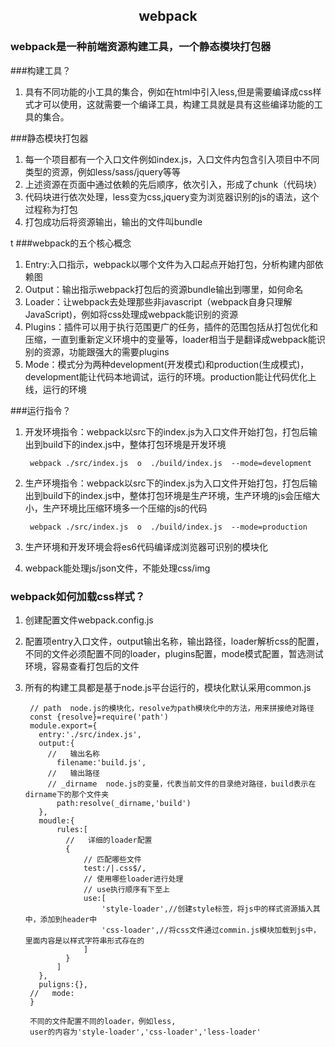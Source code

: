 ## <center>webpack</center>

### webpack是一种前端资源构建工具，一个静态模块打包器
###构建工具？

1. 具有不同功能的小工具的集合，例如在html中引入less,但是需要编译成css样式才可以使用，这就需要一个编译工具，构建工具就是具有这些编译功能的工具的集合。

###静态模块打包器

1.  每一个项目都有一个入口文件例如index.js，入口文件内包含引入项目中不同类型的资源，例如less/sass/jquery等等
2. 上述资源在页面中通过依赖的先后顺序，依次引入，形成了chunk（代码块）
3. 代码块进行依次处理，less变为css,jquery变为浏览器识别的js的语法，这个过程称为打包
4. 打包成功后将资源输出，输出的文件叫bundle

t
###webpack的五个核心概念

1. Entry:入口指示，webpack以哪个文件为入口起点开始打包，分析构建内部依赖图
2. Output：输出指示webpack打包后的资源bundle输出到哪里，如何命名
3. Loader：让webpack去处理那些非javascript（webpack自身只理解JavaScript)，例如将css处理成webpack能识别的资源
4. Plugins：插件可以用于执行范围更广的任务，插件的范围包括从打包优化和压缩，一直到重新定义环境中的变量等，loader相当于是翻译成webpack能识别的资源，功能跟强大的需要plugins
5. Mode：模式分为两种development(开发模式)和production(生成模式)，development能让代码本地调试，运行的环境。production能让代码优化上线，运行的环境


###运行指令？

1. 开发环境指令：webpack以src下的index.js为入口文件开始打包，打包后输出到build下的index.js中，整体打包环境是开发环境

		webpack ./src/index.js  o  ./build/index.js  --mode=development

2. 生产环境指令：webpack以src下的index.js为入口文件开始打包，打包后输出到build下的index.js中，整体打包环境是生产环境，生产环境的js会压缩大小，生产环境比压缩环境多一个压缩的js的代码

		webpack ./src/index.js  o  ./build/index.js  --mode=production

3. 生产环境和开发环境会将es6代码编译成浏览器可识别的模块化
4.  webpack能处理js/json文件，不能处理css/img

### webpack如何加载css样式？

1. 创建配置文件webpack.config.js
2. 配置项entry入口文件，output输出名称，输出路径，loader解析css的配置，不同的文件必须配置不同的loader，plugins配置，mode模式配置，暂选测试环境，容易查看打包后的文件
3. 所有的构建工具都是基于node.js平台运行的，模块化默认采用common.js

		// path  node.js的模块化，resolve为path模块化中的方法，用来拼接绝对路径
		const {resolve}=require('path')
		module.export={
		  entry:'./src/index.js',
		  output:{
		    //   输出名称
		      filename:'build.js',
		    //   输出路径
		    // _dirname  node.js的变量，代表当前文件的目录绝对路径，build表示在dirname下的那个文件夹
		      path:resolve(_dirname,'build')
		  },
		  moudle:{
		      rules:[
		        //   详细的loader配置
		        {
		            // 匹配哪些文件
		            test:/|.css$/,
		            // 使用哪些loader进行处理
		            // use执行顺序有下至上
		            use:[
		                'style-loader',//创建style标签，将js中的样式资源插入其中，添加到header中
		                'css-loader',//将css文件通过commin.js模块加载到js中，里面内容是以样式字符串形式存在的
		            ]
		        }
		      ]
		  },
		  puligns:{},
		//   mode:
		}
		
		不同的文件配置不同的loader，例如less,
		user的内容为'style-loader','css-loader','less-loader'